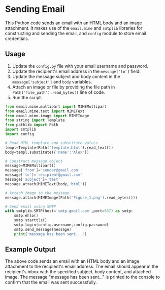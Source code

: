 # Sending Email

This Python code sends an email with an HTML body and an image attachment. It makes use of the `email.mime` and `smtplib` libraries for constructing and sending the email, and `config` module to store email credentials.

## Usage

1. Update the `config.py` file with your email username and password.
2. Update the recipient's email address in the `message['to']` field.
3. Update the message subject and body content in the `message['subject']` and `body` variables.
4. Attach an image or file by providing the file path in `Path('file_path').read_bytes()` line of code.
5. Run the script.

```python
from email.mime.multipart import MIMEMultipart
from email.mime.text import MIMEText
from email.mime.image import MIMEImage
from string import Template
from pathlib import Path
import smtplib
import config

# Read HTML template and substitute values
templ=Template(Path('template.html').read_text())
body=templ.substitute({'name':'Alex'})

# Construct message object
message=MIMEMultipart()
message['from']='sender@gmail.com'
message['to']='recipient@gmail.com'
message['subject']='test'
message.attach(MIMEText(body,'html'))

# Attach image to the message
message.attach(MIMEImage(Path('Figure_1.png').read_bytes()))

# Send email using SMTP
with smtplib.SMTP(host='smtp.gmail.com',port=587) as smtp:
    smtp.ehlo()
    smtp.starttls()
    smtp.login(config.username,config.password)
    smtp.send_message(message)
    print('message has been sent...')
```

## Example Output

The above code sends an email with an HTML body and an image attachment to the recipient's email address. The email should appear in the recipient's inbox with the specified subject, body content, and attached image. The message "message has been sent..." is printed to the console to confirm that the email was sent successfully.